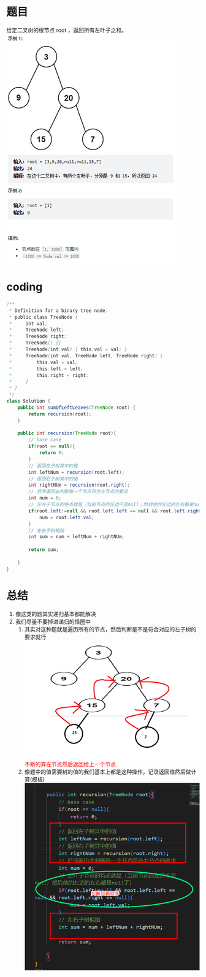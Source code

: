 # 题目
给定二叉树的根节点 root ，返回所有左叶子之和。
![](../img/2023-02-09-20-09-18.png)


# coding
```java
/**
 * Definition for a binary tree node.
 * public class TreeNode {
 *     int val;
 *     TreeNode left;
 *     TreeNode right;
 *     TreeNode() {}
 *     TreeNode(int val) { this.val = val; }
 *     TreeNode(int val, TreeNode left, TreeNode right) {
 *         this.val = val;
 *         this.left = left;
 *         this.right = right;
 *     }
 * }
 */
class Solution {
    public int sumOfLeftLeaves(TreeNode root) {
        return recursion(root);
    }

    public int recursion(TreeNode root){
        // base case
        if(root == null){
            return 0;
        }
        // 返回左子树其中的值
        int leftNum = recursion(root.left);
        // 返回右子树其中的值
        int rightNUm = recursion(root.right);
        // 后序遍历去判断每一个节点符合左节点的要求
        int num = 0;
        // 左叶子节点的特点就是（当前节点的左边不是null；然后他的左边的左右都是null了）
        if(root.left!=null && root.left.left == null && root.left.right == null){
            num = root.left.val;
        }
        // 左右子树相加
        int sum = num + leftNum + rightNUm;

        return sum;

    }
}
```


# 总结
1. 像这类的题其实递归基本都能解决
2. 我们尽量不要掉进递归的怪圈中
   1. 其实对这种题就是遍历所有的节点，然后判断是不是符合对应的左子树的要求就行
   ![](../img/2023-02-09-20-15-37.png)
   <font color="red">不断的算左节点然后返回给上一个节点</font>
   2. 像题中的值需要树的值的我们基本上都是这种操作，记录返回值然后做计算(模板)
   ![](2023-02-09-20-21-39.png)